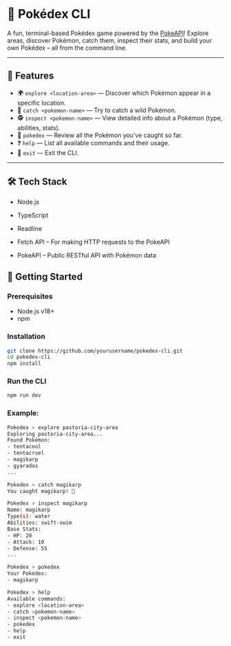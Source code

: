 

# 🧭 Pokédex  CLI

A fun, terminal-based Pokédex game powered by the [PokeAPI](https://pokeapi.co/)! Explore areas, discover Pokémon, catch them, inspect their stats, and build your own Pokédex – all from the command line.

---

## 🧩 Features

- 🌍 `explore <location-area>` — Discover which Pokémon appear in a specific location.
- 🎯 `catch <pokemon-name>` — Try to catch a wild Pokémon.
- 🕵️ `inspect <pokemon-name>` — View detailed info about a Pokémon (type, abilities, stats).
- 📘 `pokedex` — Review all the Pokémon you’ve caught so far.
- ❓ `help` — List all available commands and their usage.
- 🚪 `exit` — Exit the CLI.

---

## 🛠 Tech Stack
- Node.js 

- TypeScript

- Readline

- Fetch API – For making HTTP requests to the PokeAPI

- PokeAPI – Public RESTful API with Pokémon data

## 🚀 Getting Started

### Prerequisites

- Node.js v18+
- npm

### Installation

```bash
git clone https://github.com/yourusername/pokedex-cli.git
cd pokedex-cli
npm install
```

### Run the CLI

```bash
npm run dev 
```

### Example:

```bash
Pokedex > explore pastoria-city-area
Exploring pastoria-city-area...
Found Pokémon:
- tentacool
- tentacruel
- magikarp
- gyarados
...

Pokedex > catch magikarp
You caught magikarp! 🎉

Pokedex > inspect magikarp
Name: magikarp
Type(s): water
Abilities: swift-swim
Base Stats:
- HP: 20
- Attack: 10
- Defense: 55
...

Pokedex > pokedex
Your Pokédex:
- magikarp

Pokedex > help
Available commands:
- explore <location-area>
- catch <pokemon-name>
- inspect <pokemon-name>
- pokedex
- help
- exit
```
